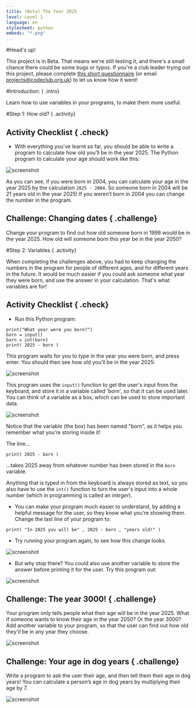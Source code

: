 ```yaml
---
title: (Beta) The Year 2025
level: Level 1
language: en
stylesheet: python
embeds: "*.png"
...
```


#Head's up!

This project is in Beta. That means we're still testing it, and there's a small chance there could be some bugs or typos. If you're a club leader trying out this project, please complete <a href="https://docs.google.com/forms/d/1eMCfpYe3v7eYu5M8rSqLKlmq7cczLCLHx66csgyUyVU/viewform?usp=send_form" target="_blank">this short questionnaire</a> (or email projects@codeclub.org.uk) to let us know how it went!

#Introduction:  { .intro}

Learn how to use variables in your programs, to make them more useful.

#Step 1: How old? { .activity}
## Activity Checklist { .check}

+ With everything you've learnt so far, you should be able to write a program to calculate how old you’ll be in the year 2025. The Python program to calculate your age should work like this:

![screenshot](2025-age.png)

As you can see, if you were born in 2004, you can calculate your age in the year 2025 by the calculation `2025 - 2004`. So someone born in 2004 will be 21 years old in the year 2025! If you weren’t born in 2004 you can change the number in the program.

## Challenge: Changing dates { .challenge}
Change your program to find out how old someone born in 1998 would be in the year 2025. How old will someone born this year be in the year 2050?

#Step 2: Variables { .activity}

When completing the challenges above, you had to keep changing the numbers in the program for people of different ages, and for different years in the future. It would be much easier if you could ask someone what year they were born, and use the answer in your calculation. That's what variables are for!

## Activity Checklist { .check}

+ Run this Python program:

```{.language-python}
print("What year were you born?")
born = input()
born = int(born)
print( 2025 - born )
```

This program waits for you to type in the year you were born, and press enter. You should then see how old you'll be in the year 2025:

![screenshot](2025-varProg.png)

This program uses the `input()` function to get the user's input from the keyboard, and store it in a variable called 'born', so that it can be used later. You can think of a variable as a box, which can be used to store important data.

![screenshot](2025-var.png)

Notice that the variable (the box) has been named "born", as it helps you remember what you’re storing inside it! 

The line...

```{.language-python}
print( 2025 - born )
```

...takes 2025 away from whatever number has been stored in the `born` variable.

Anything that is typed in from the keyboard is always stored as text, so you also have to use the `int()` function to turn the user's input into a whole number (which in programming is called an _integer_).

+ You can make your program much easier to understand, by adding a helpful message for the user, so they know what you're showing them. Change the last line of your program to:

```{.language-python}
print( "In 2025 you will be" , 2025 - born , "years old!" )
```

+ Try running your program again, to see how this change looks.

![screenshot](2025-print.png)

+ But why stop there? You could also use another variable to store the answer before printing it for the user. Try this program out:

![screenshot](2025-2vars.png)

## Challenge: The year 3000! { .challenge}
Your program only tells people what their age will be in the year 2025. What if someone wants to know their age in the year 2050? Or the year 3000? Add another variable to your program, so that the user can find out how old they'll be in any year they choose. 

![screenshot](2025-3000.png)

## Challenge: Your age in dog years { .challenge}
Write a program to ask the user their age, and then tell them their age in dog years! You can calculate a person’s age in dog years by multiplying their age by 7.

![screenshot](2025-dogYears.png)
